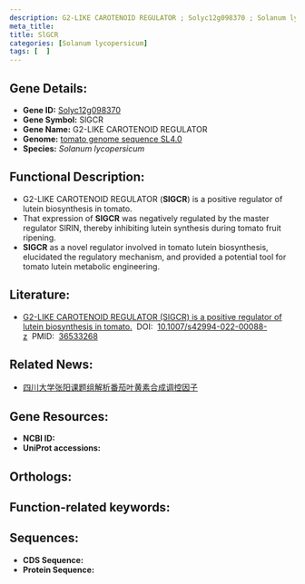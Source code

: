 ```yaml
---
description: G2-LIKE CAROTENOID REGULATOR ; Solyc12g098370 ; Solanum lycopersicum
meta_title:
title: SlGCR
categories: [Solanum lycopersicum]
tags: [  ]
---
```


## Gene Details:
- **Gene ID:**	[Solyc12g098370]()
- **Gene Symbol:** SlGCR
- **Gene Name:** G2-LIKE CAROTENOID REGULATOR
- **Genome:** [tomato genome sequence SL4.0]()
- **Species:** *Solanum lycopersicum*

## Functional Description:
   - G2-LIKE CAROTENOID REGULATOR (**SlGCR**) is a positive regulator of lutein biosynthesis in tomato.
   - That expression of **SlGCR** was negatively regulated by the master regulator SlRIN, thereby inhibiting lutein synthesis during tomato fruit ripening.
   - **SlGCR** as a novel regulator involved in tomato lutein biosynthesis, elucidated the regulatory mechanism, and provided a potential tool for tomato lutein metabolic engineering.

## Literature:
   - [G2-LIKE CAROTENOID REGULATOR (SlGCR) is a positive regulator of lutein biosynthesis in tomato.]( https://www.ncbi.nlm.nih.gov/pmc/articles/PMC9755792/)&nbsp;&nbsp;DOI:&nbsp;&nbsp;[10.1007/s42994-022-00088-z](https://www.ncbi.nlm.nih.gov/pmc/articles/PMC9755792/)&nbsp;&nbsp;PMID:&nbsp;&nbsp;[36533268](https://pubmed.ncbi.nlm.nih.gov/36533268/)

## Related News:
   - [四川大学张阳课题组解析番茄叶黄素合成调控因子](https://mp.weixin.qq.com/s?__biz=MzIyOTY2NDYyNQ==&mid=2247560273&idx=5&sn=fbb40499174dc19bf0e807149e373bec&chksm=e8bc9e4fdfcb17595fdc0b96fa488ab600e3424233380eae25552ac8101d94b4d538350a36ab&scene=27#wechat_redirect)

## Gene Resources:
- **NCBI ID:** [](https://www.ncbi.nlm.nih.gov/gene/?term=)
- **UniProt accessions:** [](https://www.uniprot.org/uniprotkb//entry)

## Orthologs:

## Function-related keywords:


## Sequences:
- **CDS Sequence:**
- **Protein Sequence:**
